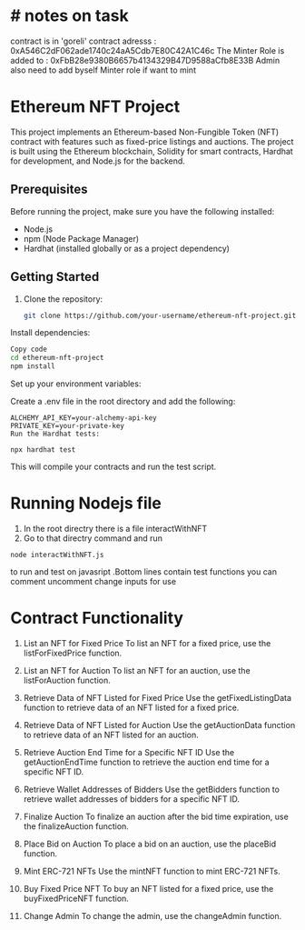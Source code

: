# # notes on task
contract is in 'goreli'
contract adresss : 0xA546C2dF062ade1740c24aA5Cdb7E80C42A1C46c
The Minter Role is added to : 0xFbB28e9380B6657b4134329B47D9588aCfb8E33B
Admin also need to add byself Minter role if want to mint

# Ethereum NFT Project

This project implements an Ethereum-based Non-Fungible Token (NFT) contract with features such as fixed-price listings and auctions. The project is built using the Ethereum blockchain, Solidity for smart contracts, Hardhat for development, and Node.js for the backend.

## Prerequisites

Before running the project, make sure you have the following installed:

- Node.js
- npm (Node Package Manager)
- Hardhat (installed globally or as a project dependency)

## Getting Started

1. Clone the repository:

   ```bash
   git clone https://github.com/your-username/ethereum-nft-project.git
Install dependencies:

```bash
Copy code
cd ethereum-nft-project
npm install
```
Set up your environment variables:

Create a .env file in the root directory and add the following:


```
ALCHEMY_API_KEY=your-alchemy-api-key
PRIVATE_KEY=your-private-key
Run the Hardhat tests:
```

```
npx hardhat test
```
This will compile your contracts and run the test script.
# Running Nodejs file
1. In the root directry there is a file interactWithNFT
2. Go to that directry command and run
```
node interactWithNFT.js
```
to run and test on javasript .Bottom lines contain test functions you can comment uncomment change inputs for use

# Contract Functionality
1. List an NFT for Fixed Price
To list an NFT for a fixed price, use the listForFixedPrice function.

2. List an NFT for Auction
To list an NFT for an auction, use the listForAuction function.

3. Retrieve Data of NFT Listed for Fixed Price
Use the getFixedListingData function to retrieve data of an NFT listed for a fixed price.

4. Retrieve Data of NFT Listed for Auction
Use the getAuctionData function to retrieve data of an NFT listed for an auction.

5. Retrieve Auction End Time for a Specific NFT ID
Use the getAuctionEndTime function to retrieve the auction end time for a specific NFT ID.

6. Retrieve Wallet Addresses of Bidders
Use the getBidders function to retrieve wallet addresses of bidders for a specific NFT ID.

7. Finalize Auction
To finalize an auction after the bid time expiration, use the finalizeAuction function.

8. Place Bid on Auction
To place a bid on an auction, use the placeBid function.

9. Mint ERC-721 NFTs
Use the mintNFT function to mint ERC-721 NFTs.

10. Buy Fixed Price NFT
To buy an NFT listed for a fixed price, use the buyFixedPriceNFT function.

11. Change Admin
To change the admin, use the changeAdmin function.


